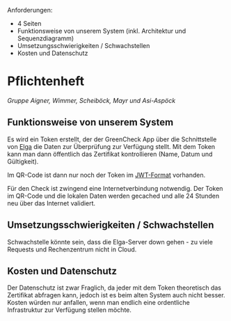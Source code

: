 Anforderungen: 

* 4 Seiten
* Funktionsweise von unserem System (inkl. Architektur und Sequenzdiagramm)
* Umsetzungsschwierigkeiten / Schwachstellen
* Kosten und Datenschutz 

# Pflichtenheft

*Gruppe Aigner, Wimmer, Scheiböck, Mayr und Asi-Aspöck*

## Funktionsweise von unserem System

Es wird ein Token erstellt, der der GreenCheck App über die Schnittstelle von [Elga](https://secure.gesundheit.gv.at/gruenerpass/zertifikate) die Daten zur Überprüfung zur Verfügung stellt. Mit dem Token kann man dann öffentlich das Zertifikat kontrollieren (Name, Datum und Gültigkeit).

Im QR-Code ist dann nur noch der Token im [JWT-Format](https://jwt.io/) vorhanden.

Für den Check ist zwingend eine Internetverbindung notwendig.
Der Token im QR-Code und die lokalen Daten werden gecached und alle 24 Stunden neu über das Internet validiert.


## Umsetzungsschwierigkeiten / Schwachstellen

Schwachstelle könnte sein, dass die Elga-Server down gehen - zu viele Requests und Rechenzentrum nicht in Cloud.

## Kosten und Datenschutz 

Der Datenschutz ist zwar Fraglich, da jeder mit dem Token theoretisch das Zertifikat abfragen kann, jedoch ist es beim alten System auch nicht besser.
Kosten würden nur anfallen, wenn man endlich eine ordentliche Infrastruktur zur Verfügung stellen möchte.
